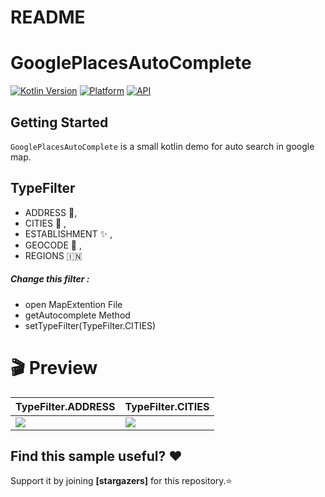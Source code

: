 # README #

# GooglePlacesAutoComplete

[![Kotlin Version](https://img.shields.io/badge/Kotlin-v1.5.20-blue.svg)](https://kotlinlang.org)
[![Platform](https://img.shields.io/badge/Platform-Android-green.svg?style=flat)](https://www.android.com/)
[![API](https://img.shields.io/badge/API-21%2B-brightgreen.svg?style=flat)](https://android-arsenal.com/api?level=21)

Getting Started
------------------------
`GooglePlacesAutoComplete` is a small kotlin demo for auto search in google map.

TypeFilter
------------------------
- ADDRESS 📍,
- CITIES 🌆 ,
- ESTABLISHMENT ✨ ,
- GEOCODE 🎯 ,
- REGIONS 🇮🇳

##### Change this filter :
- open MapExtention File
- getAutocomplete Method
- setTypeFilter(TypeFilter.CITIES)

# 🎬 Preview

| TypeFilter.ADDRESS | TypeFilter.CITIES |
|--|--|
| ![](https://github.com/ShwetaChauhan18/GooglePlacesAutoComplete/blob/master/images/google_place_address.gif) | ![](https://github.com/ShwetaChauhan18/GooglePlacesAutoComplete/blob/master/images/google_place_city.gif) |

## Find this sample useful? ❤️
Support it by joining __[stargazers]__ for this repository.⭐
